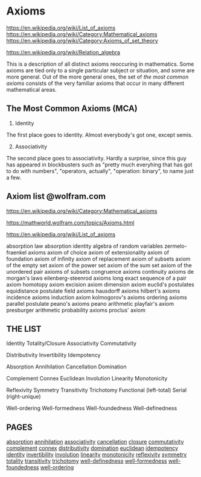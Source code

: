 # Axioms

https://en.wikipedia.org/wiki/List_of_axioms
https://en.wikipedia.org/wiki/Category:Mathematical_axioms
https://en.wikipedia.org/wiki/Category:Axioms_of_set_theory

https://en.wikipedia.org/wiki/Relation_algebra

This is a description of all distinct axioms reoccuring in mathematics. Some axioms are tied only to a single particular subject or situation, and some are more general. Out of the more general ones, the set of *the most common axioms* consists of the very familiar axioms that occur in many different mathematical areas.

## The Most Common Axioms (MCA)

1. Identity

The first place goes to identity. Almost everybody's got one, except semis.

2. Associativity

The second place goes to associativity. Hardly a surprise, since this guy has appeared in blockbusters such as "pretty much everyhing that has got to do with numbers", "operators, actually", "operation: binary", to name just a few.


## Axiom list @wolfram.com

https://en.wikipedia.org/wiki/Category:Mathematical_axioms

https://mathworld.wolfram.com/topics/Axioms.html

https://en.wikipedia.org/wiki/List_of_axioms

absorption law
  absorption identity
algebra of random variables
zermelo-fraenkel axioms
  axiom of choice
axiom of extensionality
axiom of foundation
axiom of infinity
axiom of replacement
axiom of subsets
axiom of the empty set
axiom of the power set
axiom of the sum set
axiom of the unordered pair
axioms of subsets
congruence axioms
continuity axioms
de morgan's laws
eilenberg-steenrod axioms
  long exact sequence of a pair axiom
  homotopy axiom
  excision axiom
  dimension axiom
euclid's postulates
equidistance postulate
field axioms
hausdorff axioms
hilbert's axioms
incidence axioms
induction axiom
kolmogorov's axioms
ordering axioms
parallel postulate
peano's axioms
  peano arithmetic
playfair's axiom
presburger arithmetic
probability axioms
proclus' axiom



## THE LIST

Identity
Totality/Closure
Associativity
Commutativity

Distributivity
Invertibility
Idempotency

Absorption
Annihilation
Cancellation
Domination

Complement
Connex
Euclidean
Involution
Linearity
Monotonicity

Reflexivity
Symmetry
Transitivity
Trichotomy
Functional (left-total)
Serial (right-unique)

Well-ordering
Well-formedness
Well-foundedness
Well-definedness


## PAGES

[absorption](./absorption.md)
[annihilation](./annihilation.md)
[associativity](./associativity.md)
[cancellation](./cancellation.md)
[closure](./closure.md)
[commutativity](./commutativity.md)
[complement](./complement.md)
[connex](./connex.md)
[distributivity](./distributivity.md)
[domination](./domination.md)
[euclidean](./euclidean.md)
[idempotency](./idempotency.md)
[identity](./identity.md)
[invertibility](./invertibility.md)
[involution](./involution.md)
[linearity](./linearity.md)
[monotonicity](./monotonicity.md)
[reflexivity](./reflexivity.md)
[symmetry](./symmetry.md)
[totality](./totality.md)
[transitivity](./transitivity.md)
[trichotomy](./trichotomy.md)
[well-definedness](./well-definedness.md)
[well-formedness](./well-formedness.md)
[well-foundedness](./well-foundedness.md)
[well-ordering](./well-ordering.md)
